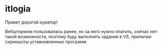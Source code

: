 # itlogia

Привет дорогой куратор! 

Вебштормом пользовалась ранее, но за него нужно платить, сейчас нет такой возможности, поэтому буду выполнять задания в VS, прилагаю скриншоты уставновленных программ 
